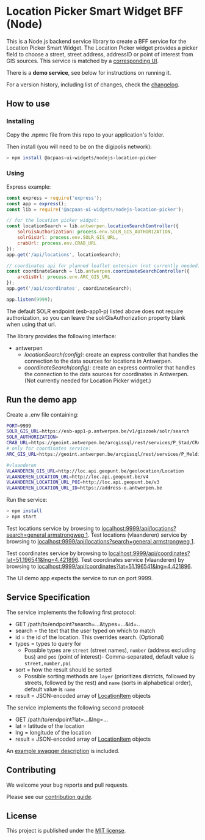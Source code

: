 # Location Picker Smart Widget BFF (Node)

This is a Node.js backend service library to create a BFF service for the Location Picker Smart Widget. The Location Picker widget provides a picker field to choose a street, street address, addressID or point of interest from GIS sources. This service is matched by a [corresponding UI](https://github.com/digipolisantwerp/location-picker_widget_angular).

There is a **demo service**, see below for instructions on running it.

For a version history, including list of changes, check the [changelog](CHANGELOG.md).

## How to use

### Installing

Copy the .npmrc file from this repo to your application's folder.

Then install (you will need to be on the digipolis network):

```sh
> npm install @acpaas-ui-widgets/nodejs-location-picker
```

### Using

Express example:

```js
const express = require('express');
const app = express();
const lib = require('@acpaas-ui-widgets/nodejs-location-picker');

// for the location picker widget:
const locationSearch = lib.antwerpen.locationSearchController({
    solrGisAuthorization: process.env.SOLR_GIS_AUTHORIZATION,
    solrGisUrl: process.env.SOLR_GIS_URL,
    crabUrl: process.env.CRAB_URL
});
app.get('/api/locations', locationSearch);

// coordinates api for planned leaflet extension (not currently needed):
const coordinateSearch = lib.antwerpen.coordinateSearchController({
    arcGisUrl: process.env.ARC_GIS_URL
});
app.get('/api/coordinates', coordinateSearch);

app.listen(9999);
```

The default SOLR endpoint (esb-app1-p) listed above does not require authorization, so you can leave the solrGisAuthorization property blank when using that url.

The library provides the following interface:

- antwerpen
  - *locationSearch(config)*: create an express controller that handles the connection to the data sources for locations in Antwerpen.
  - *coordinateSearch(config)*: create an express controller that handles the connection to the data sources for coordinates in Antwerpen. (Not currently needed for Location Picker widget.)

## Run the demo app

Create a .env file containing:

```sh
PORT=9999
SOLR_GIS_URL=https://esb-app1-p.antwerpen.be/v1/giszoek/solr/search
SOLR_AUTHORIZATION=
CRAB_URL=https://geoint.antwerpen.be/arcgissql/rest/services/P_Stad/CRAB_adresposities/MapServer/0/query
# only for coordinates service:
ARC_GIS_URL=https://geoint.antwerpen.be/arcgissql/rest/services/P_Meldingen/meldingen/MapServer

#vlaanderen
VLAANDEREN_GIS_URL=http://loc.api.geopunt.be/geolocation/Location
VLAANDEREN_LOCATION_URL=http://loc.api.geopunt.be/v4
VLAANDEREN_LOCATION_URL_POI=http://loc.api.geopunt.be/v3
VLAANDEREN_LOCATION_URL_ID=https://address-o.antwerpen.be
```
Run the service:

```sh
> npm install
> npm start
```

Test locations service by browsing to [localhost:9999/api/locations?search=general armstrongweg 1](http://localhost:9999/api/locations?search=generaal%20armstrongweg%201).
Test locations (vlaanderen) service by browsing to [localhost:9999/api/locations?search=general armstrongweg 1](http://localhost:9999/api/vlaanderen/locations?search=generaal%20armstrongweg%201).

Test coordinates service by browsing to [localhost:9999/api/coordinates?lat=51.196541&lng=4.421896](http://localhost:9999/api/coordinates?lat=51.196541&lng=4.421896).
Test coordinates service (vlaanderen) by browsing to [localhost:9999/api/coordinates?lat=51.196541&lng=4.421896](http://localhost:9999/api/vlaanderen/coordinates?lat=51.196541&lng=4.421896).

The UI demo app expects the service to run on port 9999.

## Service Specification

The service implements the following first protocol:

- GET /path/to/endpoint?search=...&types=...&id=..
- search = the text that the user typed on which to match
- id = the id of the location. This overrides search. (Optional)
- types = types to query for
  - Possible types are `street` (street names), `number` (address excluding bus) and `poi` (point of interest)- Comma-separated, default value is `street,number,poi`
- sort = how the result should be sorted
  - Possible sorting methods are `layer` (prioritizes districts, followed by streets, followed by the rest) and `name` (sorts in alphabetical order), default value is `name`
- result = JSON-encoded array of [LocationItem](src/types.ts) objects

The service implements the following second protocol:

- GET /path/to/endpoint?lat=...&lng=...
- lat = latitude of the location
- lng = longitude of the location
- result = JSON-encoded array of [LocationItem](src/types.ts) objects

An [example swagger description](swagger-example.json) is included.

## Contributing

We welcome your bug reports and pull requests.

Please see our [contribution guide](CONTRIBUTING.md).

## License

This project is published under the [MIT license](LICENSE.md).
